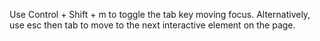 Use Control + Shift + m to toggle the tab key moving focus. Alternatively, use esc then tab to move to the next interactive element on the page.
